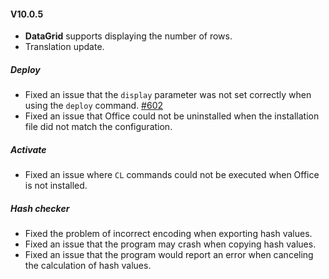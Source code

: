 #### V10.0.5

- **DataGrid** supports displaying the number of rows.
- Translation update.

##### Deploy

- Fixed an issue that the `display` parameter was not set correctly when using the `deploy` command. [#602](https://github.com/YerongAI/Office-Tool/issues/602)
- Fixed an issue that Office could not be uninstalled when the installation file did not match the configuration.

##### Activate

- Fixed an issue where `CL` commands could not be executed when Office is not installed.

##### Hash checker

- Fixed the problem of incorrect encoding when exporting hash values.
- Fixed an issue that the program may crash when copying hash values.
- Fixed an issue that the program would report an error when canceling the calculation of hash values.
